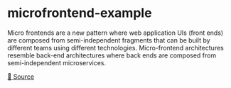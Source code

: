 # microfrontend-example

Micro frontends are a new pattern where web application UIs (front ends) are composed from semi-independent fragments that can be built by different teams using different technologies. Micro-frontend architectures resemble back-end architectures where back ends are composed from semi-independent microservices.

[🔗 Source](https://www.toptal.com/front-end/micro-frontends-strengths-benefits "Source")
